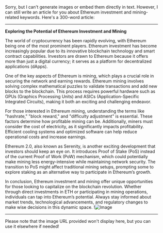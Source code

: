 Sorry, but I can't generate images or embed them directly in text. However, I can still write an article for you about Ethereum investment and mining-related keywords. Here's a 300-word article:

---

**Exploring the Potential of Ethereum Investment and Mining**

The world of cryptocurrency has been rapidly evolving, with Ethereum being one of the most prominent players. Ethereum investment has become increasingly popular due to its innovative blockchain technology and smart contract capabilities. Investors are drawn to Ethereum because it offers more than just a digital currency; it serves as a platform for decentralized applications (dApps). 

One of the key aspects of Ethereum is mining, which plays a crucial role in securing the network and earning rewards. Ethereum mining involves solving complex mathematical puzzles to validate transactions and add new blocks to the blockchain. This process requires powerful hardware such as GPUs (Graphics Processing Units) and ASICs (Application-Specific Integrated Circuits), making it both an exciting and challenging endeavor. 

For those interested in Ethereum mining, understanding the terms like "hashrate," "block reward," and "difficulty adjustment" is essential. These factors determine how profitable mining can be. Additionally, miners must consider the cost of electricity, as it significantly impacts profitability. Efficient cooling systems and optimized software can help reduce operational costs and increase earnings.

Ethereum 2.0, also known as Serenity, is another exciting development that investors should keep an eye on. It introduces Proof of Stake (PoS) instead of the current Proof of Work (PoW) mechanism, which could potentially make mining less energy-intensive while maintaining network security. The transition to PoS might affect traditional mining setups, prompting some to explore staking as an alternative way to participate in Ethereum’s growth.

In conclusion, Ethereum investment and mining offer unique opportunities for those looking to capitalize on the blockchain revolution. Whether through direct investments in ETH or participating in mining operations, individuals can tap into Ethereum’s potential. Always stay informed about market trends, technological advancements, and regulatory changes to make wise decisions in this dynamic space. !![Image](https://github.com/user-attachments/assets/3be06921-4469-491d-bd37-5f14c53422b7)

--- 

Please note that the image URL provided won't display here, but you can use it elsewhere if needed!